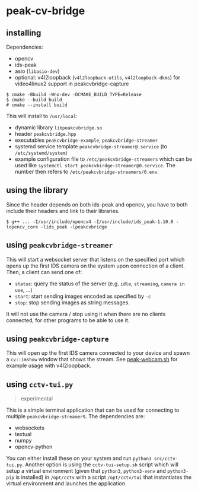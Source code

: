 # peak-cv-bridge

## installing

Dependencies:
- opencv
- ids-peak
- asio (`libasio-dev`)
- optional: v4l2loopback (`v4l2loopback-utils`, `v4l2loopback-dkms`) for video4linux2 support in peakcvbridge-capture

```console
$ cmake -Bbuild -Wno-dev -DCMAKE_BUILD_TYPE=Release
$ cmake --build build
# cmake --install build
```

This will install to `/usr/local`:
- dynamic library `libpeakcvbridge.so`
- header `peakcvbridge.hpp`
- executables `peakcvbridge-example`, `peakcvbridge-streamer`
- systemd service template `peakcvbridge-streamer@.service` (to `/etc/systemd/system`)
- example configuration file to `/etc/peakcvbridge-streamers` which can be used like `systemctl start peakcvbirdge-streamer@0.service`. The number then refers to `/etc/peakcvbridge-streamers/0.env`.

## using the library
Since the header depends on both ids-peak and opencv, you have to both include their headers and link to their libraries.
```console
$ g++ ... -I/usr/include/opencv4 -I/usr/include/ids_peak-1.10.0 -lopencv_core -lids_peak -lpeakcvbridge
```

## using `peakcvbridge-streamer`

This will start a websocket server that listens on the specified port which opens up the first IDS camera on the system upon connection of a client. Then, a client can send one of:
- `status`: query the status of the server (e.g. `idle`, `streaming`, `camera in use`, ...)
- `start`: start sending images encoded as specified by `-c`
- `stop`: stop sending images
as string messages.

It will not use the camera / stop using it when there are no clients connected, for other programs to be able to use it.

## using `peakcvbridge-capture`
This will open up the first IDS camera connected to your device and spawn a `cv::imshow` window that shows the stream.
See [peak-webcam.sh](/peak-webcam.sh) for example usage with v4l2loopback.

## using `cctv-tui.py`

> experimental

This is a simple terminal application that can be used for connecting to multiple `peakcvbridge-streamer`s. The dependencies are:
- websockets
- textual
- numpy
- opencv-python

You can either install these on your system and run `python3 src/cctv-tui.py`. Another option is using the `cctv-tui-setup.sh` script which will setup a virtual environment (given that `python3`, `python3-venv` and `python3-pip` is installed) in `/opt/cctv` with a script `/opt/cctv/tui` that instantiates the virtual environment and launches the application.

